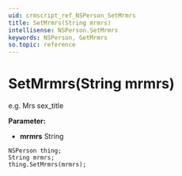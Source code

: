 ```yaml
---
uid: crmscript_ref_NSPerson_SetMrmrs
title: SetMrmrs(String mrmrs)
intellisense: NSPerson.SetMrmrs
keywords: NSPerson, GetMrmrs
so.topic: reference
---
```


# SetMrmrs(String mrmrs)

e.g. Mrs   sex_title

**Parameter:** 
* **mrmrs** String

```crmscript
NSPerson thing;
String mrmrs;
thing.SetMrmrs(mrmrs);
```

